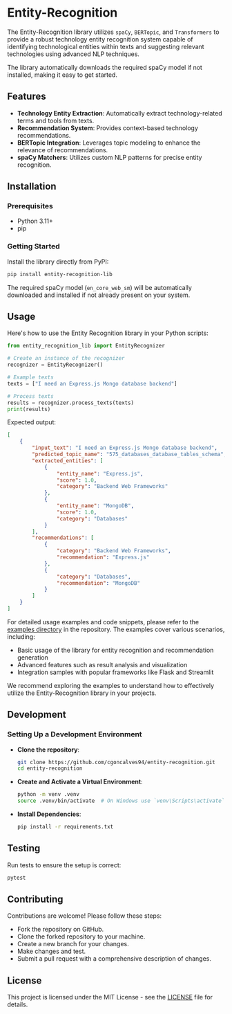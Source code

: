 # Entity-Recognition

The Entity-Recognition library utilizes `spaCy`, `BERTopic`, and `Transformers` to provide a robust technology entity
recognition system capable of identifying technological entities within texts and suggesting relevant technologies using
advanced NLP techniques.

The library automatically downloads the required spaCy model if not installed, making it easy to get started.

## Features

- **Technology Entity Extraction**: Automatically extract technology-related terms and tools from texts.
- **Recommendation System**: Provides context-based technology recommendations.
- **BERTopic Integration**: Leverages topic modeling to enhance the relevance of recommendations.
- **spaCy Matchers**: Utilizes custom NLP patterns for precise entity recognition.

## Installation

### Prerequisites

- Python 3.11+
- pip

### Getting Started

Install the library directly from PyPI:

```bash
pip install entity-recognition-lib
```

The required spaCy model (`en_core_web_sm`) will be automatically downloaded and installed if not already present on
your system.

## Usage

Here's how to use the Entity Recognition library in your Python scripts:

```python
from entity_recognition_lib import EntityRecognizer

# Create an instance of the recognizer
recognizer = EntityRecognizer()

# Example texts
texts = ["I need an Express.js Mongo database backend"]

# Process texts
results = recognizer.process_texts(texts)
print(results)
```

Expected output:

```json
[
    {
        "input_text": "I need an Express.js Mongo database backend",
        "predicted_topic_name": "575_databases_database_tables_schema",
        "extracted_entities": [
            {
                "entity_name": "Express.js",
                "score": 1.0,
                "category": "Backend Web Frameworks"
            },
            {
                "entity_name": "MongoDB",
                "score": 1.0,
                "category": "Databases"
            }
        ],
        "recommendations": [
            {
                "category": "Backend Web Frameworks",
                "recommendation": "Express.js"
            },
            {
                "category": "Databases",
                "recommendation": "MongoDB"
            }
        ]
    }
]
```

For detailed usage examples and code snippets, please refer to the [examples directory](examples/EXAMPLES.md) in the repository.
The examples cover various scenarios, including:

- Basic usage of the library for entity recognition and recommendation generation
- Advanced features such as result analysis and visualization
- Integration samples with popular frameworks like Flask and Streamlit

We recommend exploring the examples to understand how to effectively utilize the Entity-Recognition library in your
projects.

## Development

### Setting Up a Development Environment

- **Clone the repository**:

   ```bash
   git clone https://github.com/cgoncalves94/entity-recognition.git
   cd entity-recognition
   ```

- **Create and Activate a Virtual Environment**:

   ```bash
   python -m venv .venv
   source .venv/bin/activate  # On Windows use `venv\Scripts\activate`
   ```

- **Install Dependencies**:

    ```bash
    pip install -r requirements.txt
    ```

## Testing

Run tests to ensure the setup is correct:

```bash
pytest
```

## Contributing

Contributions are welcome! Please follow these steps:

- Fork the repository on GitHub.
- Clone the forked repository to your machine.
- Create a new branch for your changes.
- Make changes and test.
- Submit a pull request with a comprehensive description of changes.

## License

This project is licensed under the MIT License - see the [LICENSE](LICENSE) file for details.
